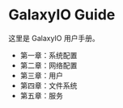 GalaxyIO Guide
==============

这里是 GalaxyIO 用户手册。

- 第一章：系统配置 
- 第二章：网络配置
- 第三章：用户
- 第四章：文件系统
- 第五章：服务

